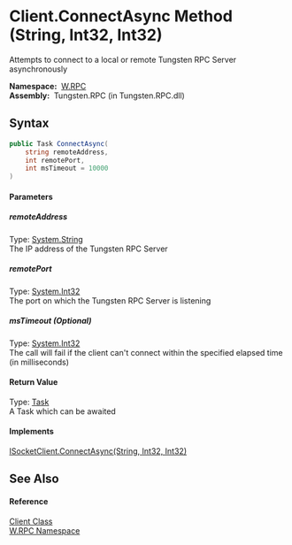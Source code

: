 Client.ConnectAsync Method (String, Int32, Int32)
=================================================
  Attempts to connect to a local or remote Tungsten RPC Server asynchronously

  **Namespace:**  [W.RPC][1]  
  **Assembly:**  Tungsten.RPC (in Tungsten.RPC.dll)

Syntax
------

```csharp
public Task ConnectAsync(
	string remoteAddress,
	int remotePort,
	int msTimeout = 10000
)
```

#### Parameters

##### *remoteAddress*
Type: [System.String][2]  
The IP address of the Tungsten RPC Server

##### *remotePort*
Type: [System.Int32][3]  
The port on which the Tungsten RPC Server is listening

##### *msTimeout* (Optional)
Type: [System.Int32][3]  
The call will fail if the client can't connect within the specified elapsed time (in milliseconds)

#### Return Value
Type: [Task][4]  
A Task which can be awaited
#### Implements
[ISocketClient.ConnectAsync(String, Int32, Int32)][5]  


See Also
--------

#### Reference
[Client Class][6]  
[W.RPC Namespace][1]  

[1]: ../README.md
[2]: http://msdn.microsoft.com/en-us/library/s1wwdcbf
[3]: http://msdn.microsoft.com/en-us/library/td2s409d
[4]: http://msdn.microsoft.com/en-us/library/dd235678
[5]: ../ISocketClient/ConnectAsync_1.md
[6]: README.md
[7]: ../../_icons/Help.png